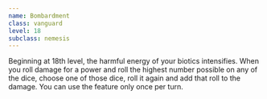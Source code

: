 ```yaml
---
name: Bombardment
class: vanguard
level: 18
subclass: nemesis
---
```

Beginning at 18th level, the harmful energy of your biotics intensifies. When you roll damage for a power and roll the
highest number possible on any of the dice, choose one of those dice, roll it again and add that roll to the damage.
You can use the feature only once per turn.
